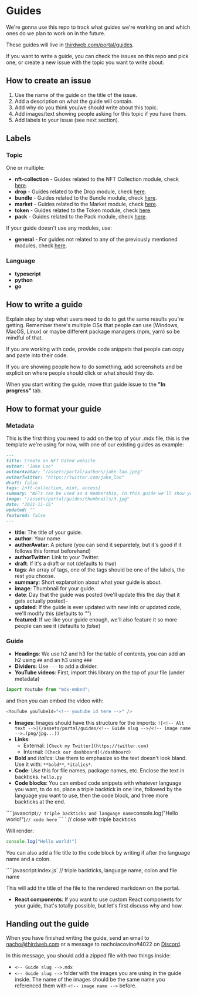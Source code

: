 # Guides

We're gonna use this repo to track what guides we're working on and which ones do we plan to work on in the future.

These guides will live in [thirdweb.com/portal/guides](https://thirdweb.com/portal/guides).

If you want to write a guide, you can check the issues on this repo and pick one, or create a new issue with the topic you want to write about.

## How to create an issue

1. Use the name of the guide on the title of the issue.
2. Add a description on what the guide will contain.
3. Add why do you think you/we should write about this topic.
4. Add images/text showing people asking for this topic if you have them.
5. Add labels to your issue (see next section).

## Labels

### Topic
One or multiple:
- **nft-collection** - Guides related to the NFT Collection module, check [here](https://thirdweb.com/portal/guides/nft-collection).
- **drop** - Guides related to the Drop module, check [here](https://thirdweb.com/portal/guides/drop).
- **bundle** - Guides related to the Bundle module, check [here](https://thirdweb.com/portal/guides/bundle).
- **market** - Guides related to the Market module, check [here](https://thirdweb.com/portal/guides/market).
- **token** - Guides related to the Token module, check [here](https://thirdweb.com/portal/guides/token).
- **pack** - Guides related to the Pack module, check [here](https://thirdweb.com/portal/guides/pack).

If your guide doesn't use any modules, use:
- **general** - For guides not related to any of the previously mentioned modules, check [here](https://thirdweb.com/portal/guides/general).

### Language
- **typescript**
- **python**
- **go**

## How to write a guide

Explain step by step what users need to do to get the same results you're getting. Remember there's multiple OSs that people can use (Windows, MacOS, Linux) or maybe different package managers (npm, yarn) so be mindful of that.

If you are working with code, provide code snippets that people can copy and paste into their code.

If you are showing people how to do something, add screenshots and be explicit on where people should click or what should they do.

When you start writing the guide, move that guide issue to the **"In progress"** tab.

## How to format your guide

### Metadata

This is the first thing you need to add on the top of your .mdx file, this is the template we're using for now, with one of our existing guides as example:

```md
---
title: Create an NFT Gated website
author: "Jake Loo"
authorAvatar: "/assets/portal/authors/jake-loo.jpeg"
authorTwitter: "https://twitter.com/jake_loo"
draft: false
tags: [nft-collection, mint, access]
summary: "NFTs can be used as a membership, in this guide we'll show you how to setup a website that restricts content based on owning your NFT."
image: "/assets/portal/guides/thumbnails/3.jpg"
date: "2021-11-15"
updated: ""
featured: false
---
```

- **title**: The title of your guide.
- **author**: Your name
- **authorAvatar**: A picture (you can send it separetely, but it's good if it follows this format beforehand)
- **authorTwitter**: Link to your Twitter.
- **draft**: If it's a draft or not (defaults to *true*)
- **tags**: An array of tags, one of the tags should be one of the labels, the rest you choose.
- **summary**: Short explanation about what your guide is about.
- **image**: Thumbnail for your guide.
- **date**: Day that the guide was posted (we'll update this the day that it gets actually posted)-
- **updated**: If the guide is ever updated with new info or updated code, we'll modify this (defaults to *""*)
- **featured**: If we like your guide enough, we'll also feature it so more people can see it (defaults to *false*)

### Guide

- **Headings**: We use h2 and h3 for the table of contents, you can add an h2 using `##` and an h3 using `###`
- **Dividers**: Use `---` to add a divider.
- **YouTube videos**: First, import this library on the top of your file (under metadata)
```js
import Youtube from "mdx-embed";
```

and then you can embed the video with:

```js
<YouTube youTubeId="<!-- youtube id here -->" />
```
- **Images**: Images should have this structure for the imports: `![<!-- Alt text -->](/assets/portal/guides/<!-- Guide slug -->/<!-- image name -->.(png/jpg...))`
- **Links**: 
  - External: `[Check my Twitter](https://twitter.com)`
  - Internal: `[Check our dashboard](/dashboard)`
- **Bold** and *Italics*: Use them to emphasize so the text doesn't look bland. Use it with: `**bold**`, `*italics*`.
- **Code**: Use this for file names, package names, etc. Enclose the text in backticks.  ``hello.py``
- **Code blocks**: You can embed code snippets with whatever language you want, to do so, place a triple backtick in one line, followed by the language you want to use, then the code block, and three more backticks at the end.

````javascript` // triple backticks and language name
`console.log("Hello world!")` // code here
` ``` ` // close with triple backticks


Will render:
```javascript
console.log("Hello world!")
```

You can also add a file title to the code block by writing if after the language name and a colon.

````javascript:index.js` // triple backticks, language name, colon and file name

This will add the title of the file to the rendered markdown on the portal.

- **React components**: If you want to use custom React components for your guide, that's totally possible, but let's first discuss why and how.

## Handing out the guide

When you have finished writing the guide, send an email to <nacho@thirdweb.com> or a message to nachoiacovino#4022 on [Discord](https://discord.com/invite/thirdweb).

In this message, you should add a zipped file with two things inside:
- `<-- Guide slug -->.mdx`
- `<-- Guide slug -->` folder with the images you are using in the guide inside. The name of the images should be the same name you referenced them with `<!-- image name -->` before.




